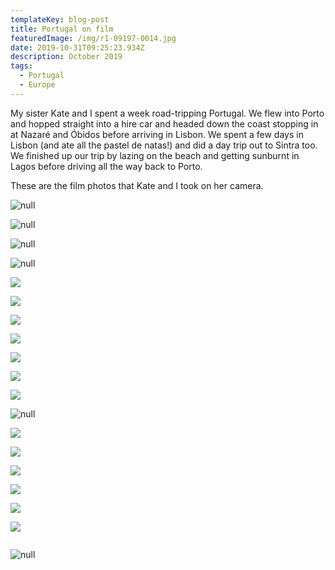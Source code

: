 ```yaml
---
templateKey: blog-post
title: Portugal on film
featuredImage: /img/r1-09197-0014.jpg
date: 2019-10-31T09:25:23.934Z
description: October 2019
tags:
  - Portugal
  - Europe
---
```

My sister Kate and I spent a week road-tripping Portugal. We flew into Porto and hopped straight into a hire car and headed down the coast stopping in at Nazaré and Óbidos before arriving in Lisbon. We spent a few days in Lisbon (and ate all the pastel de natas!) and did a day trip out to Sintra too. We finished up our trip by lazing on the beach and getting sunburnt in Lagos before driving all the way back to Porto.

These are the film photos that Kate and I took on her camera.

![null](/img/r1-09198-0018.jpg)

![null](/img/r1-09198-0016.jpg)

![null](/img/r1-09198-0017.jpg)

![null](/img/r1-09197-0034.jpg)



![](/img/r1-09197-0020.jpg)



![](/img/r1-09197-0025.jpg)



![](/img/r1-09197-0021.jpg)



![](/img/r1-09197-0022.jpg)



![](/img/r1-09197-0019.jpg)



![](/img/r1-09197-0023.jpg)



![](/img/r1-09197-0024.jpg)



![null](/img/r1-09197-0012.jpg)





![](/img/r1-09197-0006.jpg)



![](/img/r1-09197-0005.jpg)



![](/img/r1-09197-0007.jpg)

![](/img/r1-09197-0008.jpg)



![](/img/r1-09197-0009.jpg)



![](/img/r1-09197-0004.jpg)



















![]()

![null](/img/r1-09197-0002.jpg)
